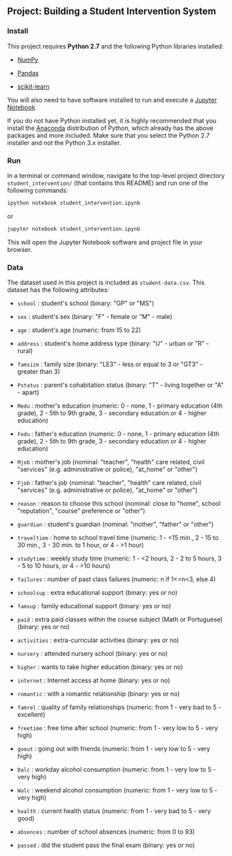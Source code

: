 ## Project: Building a Student Intervention System


### Install


This project requires **Python 2.7** and the following Python libraries installed:
- [NumPy](http://www.numpy.org/)

- [Pandas](http://pandas.pydata.org)

- [scikit-learn](http://scikit-learn.org/stable/)



You will also need to have software installed to run and execute a [Jupyter Notebook](http://ipython.org/notebook.html)

If you do not have Python installed yet, it is highly recommended that you install the [Anaconda](http://continuum.io/downloads) distribution of Python, which already has the above packages and more included. Make sure that you select the Python 2.7 installer and not the Python 3.x installer.




### Run


In a terminal or command window, navigate to the top-level project directory `student_intervention/` (that contains this README) and run one of the following commands:

```bash
ipython notebook student_intervention.ipynb
```  
or
```bash
jupyter notebook student_intervention.ipynb
```

This will open the Jupyter Notebook software and project file in your browser.

### Data

The dataset used in this project is included as `student-data.csv`. 
This dataset has the following attributes:


 
- `school` : student's school (binary: "GP" or "MS")

- `sex` : student's sex (binary: "F" - female or "M" - male)

- `age` : student's age (numeric: from 15 to 22)

- `address` : student's home address type (binary: "U" - urban or "R" - rural)

- `famsize` : family size (binary: "LE3" - less or equal to 3 or "GT3" - greater than 3)

- `Pstatus` : parent's cohabitation status (binary: "T" - living together or "A" - apart)

- `Medu` : mother's education (numeric: 0 - none,  1 - primary education (4th grade), 2 - 5th to 9th grade, 3 - secondary education or 4 - higher education)

- `Fedu` : father's education (numeric: 0 - none,  1 - primary education (4th grade), 2 - 5th to 9th grade, 3 - secondary education or 4 - higher education)

- `Mjob` : mother's job (nominal: "teacher", "health" care related, civil "services" (e.g. administrative or police), "at_home" or "other")

- `Fjob` : father's job (nominal: "teacher", "health" care related, civil "services" (e.g. administrative or police), "at_home" or "other")

- `reason` : reason to choose this school (nominal: close to "home", school "reputation", "course" preference or "other")

- `guardian` : student's guardian (nominal: "mother", "father" or "other")

- `traveltime` : home to school travel time (numeric: 1 - <15 min., 2 - 15 to 30 min., 3 - 30 min. to 1 hour, or 4 - >1 hour)

- `studytime` : weekly study time (numeric: 1 - <2 hours, 2 - 2 to 5 hours, 3 - 5 to 10 hours, or 4 - >10 hours)

- `failures` : number of past class failures (numeric: n if 1<=n<3, else 4)

- `schoolsup` : extra educational support (binary: yes or no)

- `famsup` : family educational support (binary: yes or no)

- `paid` : extra paid classes within the course subject (Math or Portuguese) (binary: yes or no)

- `activities` : extra-curricular activities (binary: yes or no)

- `nursery` : attended nursery school (binary: yes or no)

- `higher` : wants to take higher education (binary: yes or no)

- `internet` : Internet access at home (binary: yes or no)

- `romantic` : with a romantic relationship (binary: yes or no)

- `famrel` : quality of family relationships (numeric: from 1 - very bad to 5 - excellent)

- `freetime` : free time after school (numeric: from 1 - very low to 5 - very high)

- `goout` : going out with friends (numeric: from 1 - very low to 5 - very high)

- `Dalc` : workday alcohol consumption (numeric: from 1 - very low to 5 - very high)

- `Walc` : weekend alcohol consumption (numeric: from 1 - very low to 5 - very high)

- `health` : current health status (numeric: from 1 - very bad to 5 - very good)

- `absences` : number of school absences (numeric: from 0 to 93)

- `passed` : did the student pass the final exam (binary: yes or no)
